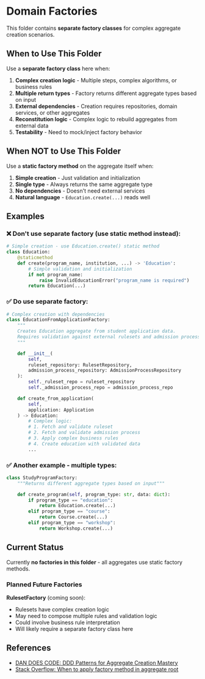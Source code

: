 # Domain Factories

This folder contains **separate factory classes** for complex aggregate creation scenarios.

## When to Use This Folder

Use a **separate factory class** here when:

1. **Complex creation logic** - Multiple steps, complex algorithms, or business rules
2. **Multiple return types** - Factory returns different aggregate types based on input
3. **External dependencies** - Creation requires repositories, domain services, or other aggregates
4. **Reconstitution logic** - Complex logic to rebuild aggregates from external data
5. **Testability** - Need to mock/inject factory behavior

## When NOT to Use This Folder

Use a **static factory method** on the aggregate itself when:

1. **Simple creation** - Just validation and initialization
2. **Single type** - Always returns the same aggregate type
3. **No dependencies** - Doesn't need external services
4. **Natural language** - `Education.create(...)` reads well

## Examples

### ❌ Don't use separate factory (use static method instead):
```python
# Simple creation - use Education.create() static method
class Education:
    @staticmethod
    def create(program_name, institution, ...) -> 'Education':
        # Simple validation and initialization
        if not program_name:
            raise InvalidEducationError("program_name is required")
        return Education(...)
```

### ✅ Do use separate factory:
```python
# Complex creation with dependencies
class EducationFromApplicationFactory:
    """
    Creates Education aggregate from student application data.
    Requires validation against external rulesets and admission processes.
    """

    def __init__(
        self,
        ruleset_repository: RulesetRepository,
        admission_process_repository: AdmissionProcessRepository
    ):
        self._ruleset_repo = ruleset_repository
        self._admission_process_repo = admission_process_repo

    def create_from_application(
        self,
        application: Application
    ) -> Education:
        # Complex logic:
        # 1. Fetch and validate ruleset
        # 2. Fetch and validate admission process
        # 3. Apply complex business rules
        # 4. Create education with validated data
        ...
```

### ✅ Another example - multiple types:
```python
class StudyProgramFactory:
    """Returns different aggregate types based on input"""

    def create_program(self, program_type: str, data: dict):
        if program_type == "education":
            return Education.create(...)
        elif program_type == "course":
            return Course.create(...)
        elif program_type == "workshop":
            return Workshop.create(...)
```

## Current Status

Currently **no factories in this folder** - all aggregates use static factory methods.

### Planned Future Factories

**RulesetFactory** (coming soon):
- Rulesets have complex creation logic
- May need to compose multiple rules and validation logic
- Could involve business rule interpretation
- Will likely require a separate factory class here

## References

- [DAN DOES CODE: DDD Patterns for Aggregate Creation Mastery](https://www.dandoescode.com/blog/domain-driven-design-patterns-for-aggregate-creation-mastery)
- [Stack Overflow: When to apply factory method in aggregate root](https://stackoverflow.com/questions/35824607/when-should-apply-factory-method-in-the-aggregate-root)
